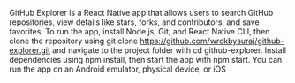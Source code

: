 GitHub Explorer is a React Native app that allows users to search GitHub repositories, view details like stars, forks, and contributors, and save favorites. To run the app, install Node.js, Git, and React Native CLI, then clone the repository using git clone https://github.com/wrokbysuraj/github-explorer.git and navigate to the project folder with cd github-explorer. Install dependencies using npm install, then start the app with npm start. You can run the app on an Android emulator, physical device, or iOS
